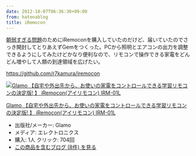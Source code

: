 ```yaml
---
date: 2012-10-07T06:36:30+09:00
from: hatenablog
title: iRemocon
---
```


<p><a href="http://r7kamura.hatenablog.com/entry/2012/10/07/013646">&#x671D;&#x5F31;&#x3059;&#x304E;&#x308B;&#x554F;&#x984C;</a>のためにiRemoconを購入していたのだけど、届いていたのでさっき開封してとりあえずGemをつくった。PCから照明とエアコンの出力を調整できるようにしてみたけどかなり便利なので、リモコンで操作できる家電をどんどん増やして人類の到達領域を広げたい。</p><p><a href="https://github.com/r7kamura/iremocon">https://github.com/r7kamura/iremocon</a></p><p><div class="hatena-asin-detail"><a href="http://www.amazon.co.jp/exec/obidos/ASIN/B0053BXBVG/r7kamura-22/"><img src="http://ecx.images-amazon.com/images/I/31NzUQPEL-L._SL160_.jpg" class="hatena-asin-detail-image" alt="Glamo 【自宅や外出先から、お使いの家電をコントロールできる学習リモコンの決定版! 】 iRemocon(アイリモコン) IRM-01L" title="Glamo 【自宅や外出先から、お使いの家電をコントロールできる学習リモコンの決定版! 】 iRemocon(アイリモコン) IRM-01L"></a><div class="hatena-asin-detail-info"><p class="hatena-asin-detail-title"><a href="http://www.amazon.co.jp/exec/obidos/ASIN/B0053BXBVG/r7kamura-22/">Glamo 【自宅や外出先から、お使いの家電をコントロールできる学習リモコンの決定版! 】 iRemocon(アイリモコン) IRM-01L</a></p><ul><li><span class="hatena-asin-detail-label">出版社/メーカー:</span> Glamo</li><li><span class="hatena-asin-detail-label">メディア:</span> エレクトロニクス</li><li><span class="hatena-asin-detail-label">購入</span>: 1人 <span class="hatena-asin-detail-label">クリック</span>: 704回</li><li><a href="http://d.hatena.ne.jp/asin/B0053BXBVG/r7kamura-22" target="_blank">この商品を含むブログ (8件) を見る</a></li></ul></div><div class="hatena-asin-detail-foot"></div></div></p>

